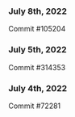 ### July 8th, 2022

Commit #105204

### July 5th, 2022

Commit #314353


### July 4th, 2022

Commit #72281
